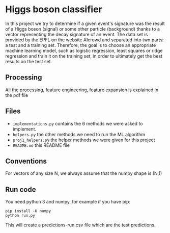 # Higgs boson classifier
In this project we try to determine if a given event's signature was the result of a Higgs boson (signal) or some other particle (background) thanks to a vector representing the decay signature of an event. The data set is provided by the EPFL on the website AIcrowd and separated into two parts: a test and a training set. Therefore, the goal is to choose an appropriate machine learning model, such as logistic regression, least squares or ridge regression and train it on the training set, in order to ultimately get the best results on the test set.

## Processing
All the processing, feature engineering, feature expansion is explained in the pdf file

## Files
- `implementations.py` contains the 6 methods we were asked to implement.
- `helpers.py` the other methods we need to run the ML algorithm
- `proj1_helpers.py` the helper methods we were given for this project
- `README.md` this README file

## Conventions
For vectors of any size N, we always assume that the numpy shape is (N,1)

## Run code
You need python 3 and numpy, for example if you have pip:
```
pip install -U numpy
python run.py
```
This will create a predictions-run.csv file which are the test predictions.
